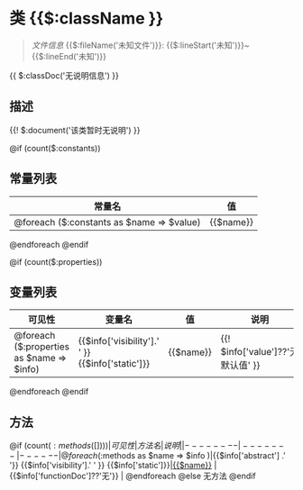 #  类 {{$:className }}

> *文件信息* {{$:fileName('未知文件')}}: {{$:lineStart('未知')}}~{{$:lineEnd('未知')}}

{{ $:classDoc('无说明信息') }}

## 描述

{{! $:document('该类暂时无说明') }}

@if (count($:constants))
## 常量列表
| 常量名  |  值|
|--------|----|
@foreach ($:constants as $name => $value)|{{$name}} | {{! $value}} | 
@endforeach
@endif


@if (count($:properties))
## 变量列表
| 可见性 |  变量名  |  值| 说明 |
|--------|----|---|---|
@foreach ($:properties as $name => $info)| {{$info['visibility'].' ' }} {{$info['static']}}  | {{$name}} | {{! $info['value']??'无默认值' }} | {{ $info['docs']??'无' }}| 
@endforeach
@endif

## 方法

@if (count($:methods([])))
| 可见性 | 方法名 | 说明 |
|--------|-------|------|
@foreach ($:methods as $name => $info )|{{$info['abstract'] .' '}} {{$info['visibility'].' ' }} {{$info['static']}}|[{{$name}}]({{$:className}}/{{$name}}.md) | {{$info['functionDoc']??'无'}} |
@endforeach @else
无方法
@endif